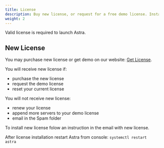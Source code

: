 ```yaml
---
title: License
description: Buy new license, or request for a free demo license. Install license
weight: 2
---
```


Valid license is required to launch Astra.

## New License

You may purchase new license or get demo on our website: [Get License](astra/pricing).

You will receive new license if:

- purchase the new license
- request the demo license
- reset your current license

You will not receive new license:

- renew your license
- append more servers to your demo license
- email in the Spam folder

To install new license folow an instruction in the email with new license.

After license installation restart Astra from console: `systemctl restart astra`
